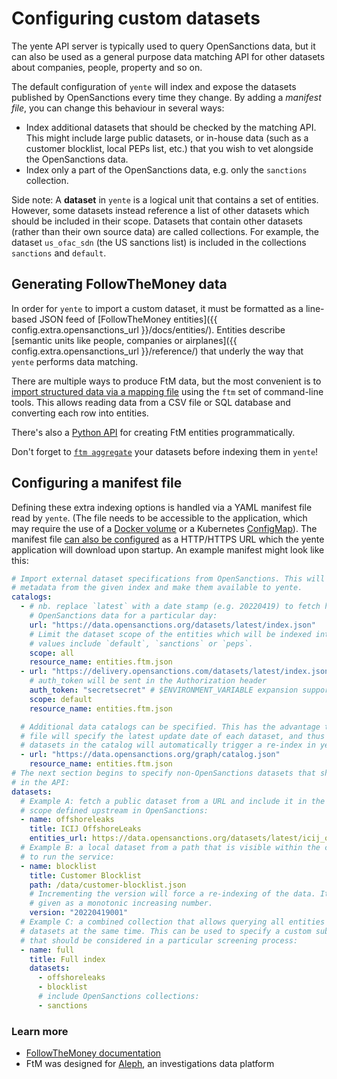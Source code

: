 # Configuring custom datasets

The yente API server is typically used to query OpenSanctions data, but it can also be used as a general purpose data matching API for other datasets about companies, people, property and so on.

The default configuration of `yente` will index and expose the datasets published by OpenSanctions every time they change. By adding a *manifest file*, you can change this behaviour in several ways:

* Index additional datasets that should be checked by the matching API. This might include large public datasets, or in-house data (such as a customer blocklist, local PEPs list, etc.) that you wish to vet alongside the OpenSanctions data.
* Index only a part of the OpenSanctions data, e.g. only the `sanctions` collection.

Side note: A **dataset** in `yente` is a logical unit that contains a set of entities. However, some datasets instead reference a list of other datasets which should be included in their scope. Datasets that contain other datasets (rather than their own source data) are called collections. For example, the dataset `us_ofac_sdn` (the US sanctions list) is included in the collections `sanctions` and `default`.

## Generating FollowTheMoney data

In order for `yente` to import a custom dataset, it must be formatted as a line-based JSON feed of [FollowTheMoney entities]({{ config.extra.opensanctions_url }}/docs/entities/). Entities describe [semantic units like people, companies or airplanes]({{ config.extra.opensanctions_url }}/reference/) that underly the way that `yente` performs data matching.

There are multiple ways to produce FtM data, but the most convenient is to [import structured data via a mapping file](https://followthemoney.tech/docs/mappings/) using the `ftm` set of command-line tools. This allows reading data from a CSV file or SQL database and converting each row into entities.

There's also a [Python API](https://followthemoney.tech/python/) for creating FtM entities programmatically.

Don't forget to [`ftm aggregate`](https://followthemoney.tech/docs/fragments/) your datasets before indexing them in `yente`!

## Configuring a manifest file

Defining these extra indexing options is handled via a YAML manifest file read by `yente`. (The file needs to be accessible to the application, which may require the use of a [Docker volume](https://docs.docker.com/storage/volumes/) or a Kubernetes [ConfigMap](https://kubernetes.io/docs/concepts/configuration/configmap/#using-configmaps-as-files-from-a-pod)). The manifest file [can also be configured](settings.md) as a HTTP/HTTPS URL which the yente application will download upon startup. An example manifest might look like this:

```yaml
# Import external dataset specifications from OpenSanctions. This will fetch the dataset
# metadata from the given index and make them available to yente.
catalogs:
  - # nb. replace `latest` with a date stamp (e.g. 20220419) to fetch historical
    # OpenSanctions data for a particular day:
    url: "https://data.opensanctions.org/datasets/latest/index.json"
    # Limit the dataset scope of the entities which will be indexed into yente. Useful
    # values include `default`, `sanctions` or `peps`.
    scope: all
    resource_name: entities.ftm.json
  - url: "https://delivery.opensanctions.com/datasets/latest/index.json"
    # auth_token will be sent in the Authorization header
    auth_token: "secretsecret" # $ENVIRONMENT_VARIABLE expansion supported
    scope: default
    resource_name: entities.ftm.json

  # Additional data catalogs can be specified. This has the advantage that a catalog
  # file will specify the latest update date of each dataset, and thus changes to the
  # datasets in the catalog will automatically trigger a re-index in yente:
  - url: "https://data.opensanctions.org/graph/catalog.json"
    resource_name: entities.ftm.json
# The next section begins to specify non-OpenSanctions datasets that should be exposed
# in the API:
datasets:
  # Example A: fetch a public dataset from a URL and include it in the default search
  # scope defined upstream in OpenSanctions:
  - name: offshoreleaks
    title: ICIJ OffshoreLeaks
    entities_url: https://data.opensanctions.org/datasets/latest/icij_offshoreleaks/entities.ftm.json
  # Example B: a local dataset from a path that is visible within the container used
  # to run the service:
  - name: blocklist
    title: Customer Blocklist
    path: /data/customer-blocklist.json
    # Incrementing the version will force a re-indexing of the data. It must be
    # given as a monotonic increasing number.
    version: "20220419001"
  # Example C: a combined collection that allows querying all entities in its member
  # datasets at the same time. This can be used to specify a custom subset of lists
  # that should be considered in a particular screening process:
  - name: full
    title: Full index
    datasets:
      - offshoreleaks
      - blocklist
      # include OpenSanctions collections:
      - sanctions
```

### Learn more

* [FollowTheMoney documentation](https://followthemoney.tech/)
* FtM was designed for [Aleph](https://openaleph.org/), an investigations data platform
